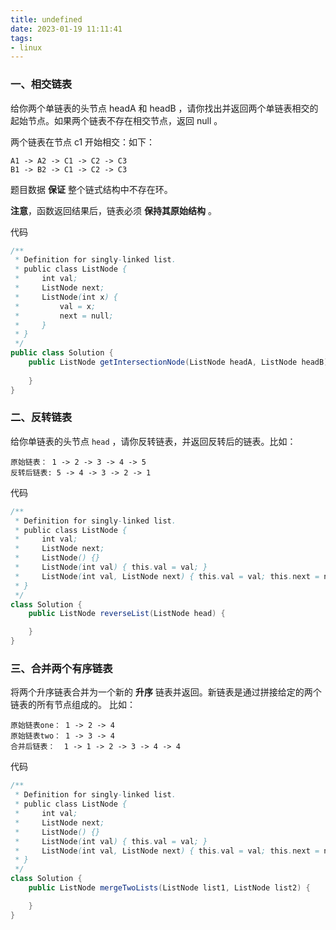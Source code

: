 ```yaml
---
title: undefined
date: 2023-01-19 11:11:41
tags:
- linux
---
```


### 一、相交链表

给你两个单链表的头节点 headA 和 headB ，请你找出并返回两个单链表相交的起始节点。如果两个链表不存在相交节点，返回 null 。

两个链表在节点 c1 开始相交：如下：

```
A1 -> A2 -> C1 -> C2 -> C3
B1 -> B2 -> C1 -> C2 -> C3
```

题目数据 **保证** 整个链式结构中不存在环。

**注意**，函数返回结果后，链表必须 **保持其原始结构** 。

代码

```java
/**
 * Definition for singly-linked list.
 * public class ListNode {
 *     int val;
 *     ListNode next;
 *     ListNode(int x) {
 *         val = x;
 *         next = null;
 *     }
 * }
 */
public class Solution {
    public ListNode getIntersectionNode(ListNode headA, ListNode headB) {
        
    }
}
```

### 二、反转链表

给你单链表的头节点 `head` ，请你反转链表，并返回反转后的链表。比如：

```
原始链表： 1 -> 2 -> 3 -> 4 -> 5 
反转后链表: 5 -> 4 -> 3 -> 2 -> 1
```

代码

```java
/**
 * Definition for singly-linked list.
 * public class ListNode {
 *     int val;
 *     ListNode next;
 *     ListNode() {}
 *     ListNode(int val) { this.val = val; }
 *     ListNode(int val, ListNode next) { this.val = val; this.next = next; }
 * }
 */
class Solution {
    public ListNode reverseList(ListNode head) {

    }
}
```

### 三、合并两个有序链表

将两个升序链表合并为一个新的 **升序** 链表并返回。新链表是通过拼接给定的两个链表的所有节点组成的。 比如：

```
原始链表one： 1 -> 2 -> 4
原始链表two： 1 -> 3 -> 4
合并后链表：  1 -> 1 -> 2 -> 3 -> 4 -> 4
```

代码

```java
/**
 * Definition for singly-linked list.
 * public class ListNode {
 *     int val;
 *     ListNode next;
 *     ListNode() {}
 *     ListNode(int val) { this.val = val; }
 *     ListNode(int val, ListNode next) { this.val = val; this.next = next; }
 * }
 */
class Solution {
    public ListNode mergeTwoLists(ListNode list1, ListNode list2) {

    }
}
```



